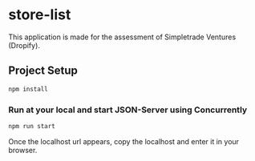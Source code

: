 # store-list

This application is made for the assessment of Simpletrade Ventures (Dropify).

## Project Setup

```sh
npm install
```

### Run at your local and start JSON-Server using Concurrently

```sh
npm run start
```

Once the localhost url appears, copy the localhost and enter it in your browser.

